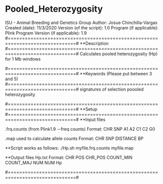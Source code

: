  # Pooled_Heterozygosity
ISU - Animal Breeding and Genetics Group
Author: Josue Chinchilla-Vargas
Created (date): 11/3/2020
Version (of the script): 1.0
Program (if applicable): Plink
Program Version (if applicable): 1.9
#==============================================================================#
**Description
#==============================================================================#
Calculates pooled heterozygosity (Hp) for 1 Mb windows

#==============================================================================#
**Keywords (Please put between 3 and 5)
#==============================================================================#
signatures of selection
poooled heterozygosity




#==============================================================================#
**Setup
#==============================================================================#
**Input files

.frq.counts (from Plink1.9 --freq counts)
Format: CHR SNP A1 A2 C1 C2 G0


.map used to calculate allele counts
Format: CHR SNP DISTANCE BP

**Script works as follows: 
./Hp.sh myfile.frq.counts myfile.map

**Output files
Hp.txt
Format:  CHR POS CHR_POS COUNT_MIN COUNT_MAJ NUM NUM Hp

#==============================================================================#
